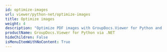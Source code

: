 ```yaml
---
id: optimize-images
url: viewer/python-net/optimize-images
title: Optimize images
weight: 4
description: "Optimize PDF images with GroupDocs.Viewer for Python and .NET. Improve file size and performance."
productName: GroupDocs.Viewer for Python via .NET
hideChildren: False
isMenuItemWithNoContent: True
---
```


